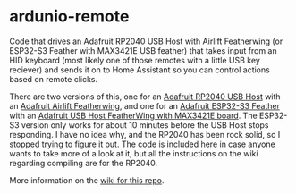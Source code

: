 # ardunio-remote

Code that drives an Adafruit RP2040 USB Host with Airlift Featherwing (or ESP32-S3 Feather with MAX3421E USB feather) that takes input from an HID keyboard (most likely one of those remotes with a little USB key reciever) and sends it on to Home Assistant so you can control actions based on remote clicks.

There are two versions of this, one for an [Adafruit RP2040 USB Host](https://www.adafruit.com/product/5723) with an [Adafruit Airlift Featherwing](https://www.adafruit.com/product/4264), and one for an [Adafruit ESP32-S3 Feather](https://www.adafruit.com/product/5477) with an [Adafruit USB Host FeatherWing with MAX3421E board](https://www.adafruit.com/product/5858).  The ESP32-S3 version only works for about 10 minutes before the USB Host stops responding.  I have no idea why, and the RP2040 has been rock solid, so I stopped trying to figure it out.  The code is included here in case anyone wants to take more of a look at it, but all the instructions on the wiki regarding compiling are for the RP2040.

More information on the [wiki for this repo](https://github.com/pkscout/ardunio-remote/wiki).